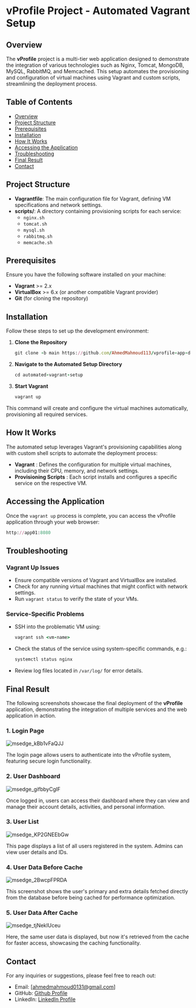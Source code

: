 # vProfile Project - Automated Vagrant Setup

## Overview

The **vProfile** project is a multi-tier web application designed to demonstrate the integration of various technologies such as Nginx, Tomcat, MongoDB, MySQL, RabbitMQ, and Memcached. This setup automates the provisioning and configuration of virtual machines using Vagrant and custom scripts, streamlining the deployment process.

## Table of Contents

- [Overview](#overview)
- [Project Structure](#project-structure)
- [Prerequisites](#prerequisites)
- [Installation](#installation)
- [How It Works](#how-it-works)
- [Accessing the Application](#accessing-the-application)
- [Troubleshooting](#troubleshooting)
- [Final Result](#final-result)
- [Contact](#contact)

## Project Structure

- **Vagrantfile**: The main configuration file for Vagrant, defining VM specifications and network settings.
- **scripts/**: A directory containing provisioning scripts for each service:
  - `nginx.sh`
  - `tomcat.sh`
  - `mysql.sh`
  - `rabbitmq.sh`
  - `memcache.sh`

## Prerequisites

Ensure you have the following software installed on your machine:

- **Vagrant** >= 2.x
- **VirtualBox** >= 6.x (or another compatible Vagrant provider)
- **Git** (for cloning the repository)

## Installation

Follow these steps to set up the development environment:

1. **Clone the Repository**

   ```ruby
   git clone -b main https://github.com/AhmedMahmoud113/vprofile-app-deployment-methods.git

2. **Navigate to the Automated Setup Directory**

   ```ruby
   cd automated-vagrant-setup

3. **Start Vagrant**
   ```ruby
   vagrant up

This command will create and configure the virtual machines automatically, provisioning all required services.

## How It Works

The automated setup leverages Vagrant's provisioning capabilities along with custom shell scripts to automate the deployment process:
- **Vagrant** : Defines the configuration for multiple virtual machines, including their CPU, memory, and network settings.
- **Provisioning Scripts** : Each script installs and configures a specific service on the respective VM.

## Accessing the Application

Once the ```vagrant up``` process is complete, you can access the vProfile application through your web browser:
  ```ruby
  http://app01:8080
  ```
## Troubleshooting

<h3>Vagrant Up Issues</h3>

- Ensure compatible versions of Vagrant and VirtualBox are installed.
- Check for any running virtual machines that might conflict with network settings.
- Run ```vagrant status``` to verify the state of your VMs.

<h3>Service-Specific Problems</h3>

- SSH into the problematic VM using:
   ```ruby
  vagrant ssh <vm-name>
  ```
- Check the status of the service using system-specific commands, e.g.:
   ```ruby
  systemctl status nginx
  ```
- Review log files located in ```/var/log/``` for error details.
  
## Final Result

The following screenshots showcase the final deployment of the **vProfile** application, demonstrating the integration of multiple services and the web application in action.

### 1. Login Page

![msedge_kBb1vFaQJJ](https://github.com/user-attachments/assets/3c229de9-7e2a-458d-91ac-b68faba3507a)

The login page allows users to authenticate into the vProfile system, featuring secure login functionality.

### 2. User Dashboard

![msedge_gifbbyCgIF](https://github.com/user-attachments/assets/4010e941-f026-412c-8466-d9e2868eb145)

Once logged in, users can access their dashboard where they can view and manage their account details, activities, and personal information.

### 3. User List

![msedge_KP2GNEEbGw](https://github.com/user-attachments/assets/924e6bee-80cb-4864-b627-35a35b79bcc1)

This page displays a list of all users registered in the system. Admins can view user details and IDs.

### 4. User Data Before Cache

![msedge_2BwcpFPRDA](https://github.com/user-attachments/assets/c6ee1c74-c100-47d1-b992-3eafe279f700)

This screenshot shows the user's primary and extra details fetched directly from the database before being cached for performance optimization.

### 5. User Data After Cache

![msedge_tjNekIUceu](https://github.com/user-attachments/assets/96dcfec5-005f-469f-a881-14bf77a3f7cd)

Here, the same user data is displayed, but now it's retrieved from the cache for faster access, showcasing the caching functionality.

## Contact

For any inquiries or suggestions, please feel free to reach out:
- Email: [ahmedmahmoud0131@gmail.com]
- GitHub: [Github Profile](https://github.com/AhmedMahmoud113)
- LinkedIn: [LinkedIn Profile](https://www.linkedin.com/in/ahmed-mahmoud-03b938238/)
